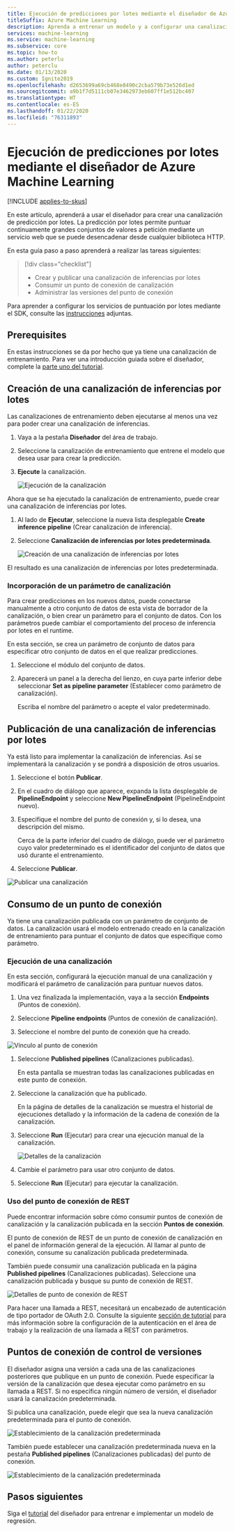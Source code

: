 ```yaml
---
title: Ejecución de predicciones por lotes mediante el diseñador de Azure Machine Learning
titleSuffix: Azure Machine Learning
description: Aprenda a entrenar un modelo y a configurar una canalización de predicción por lotes mediante el diseñador. Implemente la canalización como servicio web con parámetros que se pueda desencadenar desde cualquier biblioteca HTTP.
services: machine-learning
ms.service: machine-learning
ms.subservice: core
ms.topic: how-to
ms.author: peterlu
author: peterclu
ms.date: 01/13/2020
ms.custom: Ignite2019
ms.openlocfilehash: d2653699a69cb468e8490c2cba579b73e526d1ed
ms.sourcegitcommit: a9b1f7d5111cb07e3462973eb607ff1e512bc407
ms.translationtype: HT
ms.contentlocale: es-ES
ms.lasthandoff: 01/22/2020
ms.locfileid: "76311893"
---
```

# <a name="run-batch-predictions-using-azure-machine-learning-designer"></a>Ejecución de predicciones por lotes mediante el diseñador de Azure Machine Learning
[!INCLUDE [applies-to-skus](../../includes/aml-applies-to-basic-enterprise-sku.md)]

En este artículo, aprenderá a usar el diseñador para crear una canalización de predicción por lotes. La predicción por lotes permite puntuar continuamente grandes conjuntos de valores a petición mediante un servicio web que se puede desencadenar desde cualquier biblioteca HTTP.

En esta guía paso a paso aprenderá a realizar las tareas siguientes:

> [!div class="checklist"]
> * Crear y publicar una canalización de inferencias por lotes
> * Consumir un punto de conexión de canalización
> * Administrar las versiones del punto de conexión

Para aprender a configurar los servicios de puntuación por lotes mediante el SDK, consulte las [instrucciones](how-to-run-batch-predictions.md) adjuntas.

## <a name="prerequisites"></a>Prerequisites

En estas instrucciones se da por hecho que ya tiene una canalización de entrenamiento. Para ver una introducción guiada sobre el diseñador, complete la [parte uno del tutorial](tutorial-designer-automobile-price-train-score.md). 

## <a name="create-a-batch-inference-pipeline"></a>Creación de una canalización de inferencias por lotes

Las canalizaciones de entrenamiento deben ejecutarse al menos una vez para poder crear una canalización de inferencias.

1. Vaya a la pestaña **Diseñador** del área de trabajo.

1. Seleccione la canalización de entrenamiento que entrene el modelo que desea usar para crear la predicción.

1. **Ejecute** la canalización.

    ![Ejecución de la canalización](./media/how-to-run-batch-predictions-designer/run-training-pipeline.png)

Ahora que se ha ejecutado la canalización de entrenamiento, puede crear una canalización de inferencias por lotes.

1. Al lado de **Ejecutar**, seleccione la nueva lista desplegable **Create inference pipeline** (Crear canalización de inferencia).

1. Seleccione **Canalización de inferencias por lotes predeterminada**.

    ![Creación de una canalización de inferencias por lotes](./media/how-to-run-batch-predictions-designer/create-batch-inference.png)
    
El resultado es una canalización de inferencias por lotes predeterminada. 

### <a name="add-a-pipeline-parameter"></a>Incorporación de un parámetro de canalización

Para crear predicciones en los nuevos datos, puede conectarse manualmente a otro conjunto de datos de esta vista de borrador de la canalización, o bien crear un parámetro para el conjunto de datos. Con los parámetros puede cambiar el comportamiento del proceso de inferencia por lotes en el runtime.

En esta sección, se crea un parámetro de conjunto de datos para especificar otro conjunto de datos en el que realizar predicciones.

1. Seleccione el módulo del conjunto de datos.

1. Aparecerá un panel a la derecha del lienzo, en cuya parte inferior debe seleccionar **Set as pipeline parameter** (Establecer como parámetro de canalización).
   
    Escriba el nombre del parámetro o acepte el valor predeterminado.

## <a name="publish-your-batch-inferencing-pipeline"></a>Publicación de una canalización de inferencias por lotes

Ya está listo para implementar la canalización de inferencias. Así se implementará la canalización y se pondrá a disposición de otros usuarios.

1. Seleccione el botón **Publicar**.

1. En el cuadro de diálogo que aparece, expanda la lista desplegable de **PipelineEndpoint** y seleccione **New PipelineEndpoint** (PipelineEndpoint nuevo).

1. Especifique el nombre del punto de conexión y, si lo desea, una descripción del mismo.

    Cerca de la parte inferior del cuadro de diálogo, puede ver el parámetro cuyo valor predeterminado es el identificador del conjunto de datos que usó durante el entrenamiento.

1. Seleccione **Publicar**.

![Publicar una canalización](./media/how-to-run-batch-predictions-designer/publish-inference-pipeline.png)


## <a name="consume-an-endpoint"></a>Consumo de un punto de conexión

Ya tiene una canalización publicada con un parámetro de conjunto de datos. La canalización usará el modelo entrenado creado en la canalización de entrenamiento para puntuar el conjunto de datos que especifique como parámetro.

### <a name="submit-a-pipeline-run"></a>Ejecución de una canalización 

En esta sección, configurará la ejecución manual de una canalización y modificará el parámetro de canalización para puntuar nuevos datos. 

1. Una vez finalizada la implementación, vaya a la sección **Endpoints** (Puntos de conexión).

1. Seleccione **Pipeline endpoints** (Puntos de conexión de canalización).

1. Seleccione el nombre del punto de conexión que ha creado.

![Vínculo al punto de conexión](./media/how-to-run-batch-predictions-designer/manage-endpoints.png)

1. Seleccione **Published pipelines** (Canalizaciones publicadas).

    En esta pantalla se muestran todas las canalizaciones publicadas en este punto de conexión.

1. Seleccione la canalización que ha publicado.

    En la página de detalles de la canalización se muestra el historial de ejecuciones detallado y la información de la cadena de conexión de la canalización. 
    
1. Seleccione **Run** (Ejecutar) para crear una ejecución manual de la canalización.

    ![Detalles de la canalización](./media/how-to-run-batch-predictions-designer/submit-manual-run.png)
    
1. Cambie el parámetro para usar otro conjunto de datos.
    
1. Seleccione **Run** (Ejecutar) para ejecutar la canalización.

### <a name="use-the-rest-endpoint"></a>Uso del punto de conexión de REST

Puede encontrar información sobre cómo consumir puntos de conexión de canalización y la canalización publicada en la sección **Puntos de conexión**.

El punto de conexión de REST de un punto de conexión de canalización en el panel de información general de la ejecución. Al llamar al punto de conexión, consume su canalización publicada predeterminada.

También puede consumir una canalización publicada en la página **Published pipelines** (Canalizaciones publicadas). Seleccione una canalización publicada y busque su punto de conexión de REST. 

![Detalles de punto de conexión de REST](./media/how-to-run-batch-predictions-designer/rest-endpoint-details.png)

Para hacer una llamada a REST, necesitará un encabezado de autenticación de tipo portador de OAuth 2.0. Consulte la siguiente [sección de tutorial](tutorial-pipeline-batch-scoring-classification.md#publish-and-run-from-a-rest-endpoint) para más información sobre la configuración de la autenticación en el área de trabajo y la realización de una llamada a REST con parámetros.

## <a name="versioning-endpoints"></a>Puntos de conexión de control de versiones

El diseñador asigna una versión a cada una de las canalizaciones posteriores que publique en un punto de conexión. Puede especificar la versión de la canalización que desea ejecutar como parámetro en su llamada a REST. Si no especifica ningún número de versión, el diseñador usará la canalización predeterminada.

Si publica una canalización, puede elegir que sea la nueva canalización predeterminada para el punto de conexión.

![Establecimiento de la canalización predeterminada](./media/how-to-run-batch-predictions-designer/set-default-pipeline.png)

También puede establecer una canalización predeterminada nueva en la pestaña **Published pipelines** (Canalizaciones publicadas) del punto de conexión.

![Establecimiento de la canalización predeterminada](./media/how-to-run-batch-predictions-designer/set-new-default-pipeline.png)

## <a name="next-steps"></a>Pasos siguientes

Siga el [tutorial](tutorial-designer-automobile-price-train-score.md) del diseñador para entrenar e implementar un modelo de regresión.
